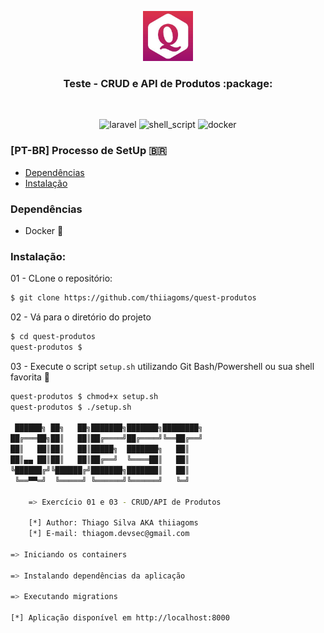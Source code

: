 <div align="center">
    <p>
        <a href="https://github.com/thiiagoms/quest-produtos">
          <img src="assets/img/quest.png" alt="Logo" width="80" height="80">
        </a>
        <h3 align="center">Teste - CRUD e API de Produtos :package:</h3>
    </p>
    <br>
    <p float="left">
        <img src="https://img.shields.io/badge/laravel-%23FF2D20.svg?style=for-the-badge&logo=laravel&logoColor=white"
            alt="laravel" width="100">
        <img src="https://img.shields.io/badge/shell_script-%23121011.svg?style=for-the-badge&logo=gnu-bash&logoColor=white"
            alt="shell_script" width="100">
        <img src="https://img.shields.io/badge/docker-%230db7ed.svg?style=for-the-badge&logo=docker&logoColor=white"
            alt="docker" width="100">
    </p>
</div>

### [PT-BR] Processo de SetUp :brazil:

- [Dependências](#Dependencies)
- [Instalação](#Install)


### Dependências

- Docker :whale:

### Instalação:

01 - CLone o repositório:
```bash
$ git clone https://github.com/thiiagoms/quest-produtos
```

02 - Vá para o diretório do projeto
```bash
$ cd quest-produtos
quest-produtos $
```

03 - Execute o script `setup.sh` utilizando Git Bash/Powershell ou sua shell favorita :shell:
```bash
quest-produtos $ chmod+x setup.sh
quest-produtos $ ./setup.sh

 ██████╗ ██╗   ██╗███████╗███████╗████████╗
██╔═══██╗██║   ██║██╔════╝██╔════╝╚══██╔══╝
██║   ██║██║   ██║█████╗  ███████╗   ██║
██║▄▄ ██║██║   ██║██╔══╝  ╚════██║   ██║
╚██████╔╝╚██████╔╝███████╗███████║   ██║
 ╚══▀▀═╝  ╚═════╝ ╚══════╝╚══════╝   ╚═╝

    => Exercício 01 e 03 - CRUD/API de Produtos

    [*] Author: Thiago Silva AKA thiiagoms
    [*] E-mail: thiagom.devsec@gmail.com

=> Iniciando os containers

=> Instalando dependências da aplicação

=> Executando migrations

[*] Aplicação disponível em http://localhost:8000
```
